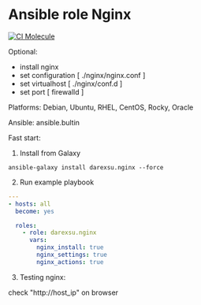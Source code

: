 # Ansible role Nginx
[![CI Molecule](https://github.com/darexsu/ansible-role-nginx/actions/workflows/ci.yml/badge.svg)](https://github.com/darexsu/ansible-role-nginx/actions/workflows/ci.yml)

Optional:
  - install nginx
  - set configuration [ ./nginx/nginx.conf ]
  - set virtualhost [ ./nginx/conf.d ]
  - set port [ firewalld ]

Platforms: Debian, Ubuntu, RHEL, CentOS, Rocky, Oracle

Ansible: ansible.bultin

Fast start:
1) Install from Galaxy
```
ansible-galaxy install darexsu.nginx --force
```
2) Run example playbook
```yaml
---
- hosts: all
  become: yes

  roles:
    - role: darexsu.nginx
      vars:
        nginx_install: true
        nginx_settings: true
        nginx_actions: true
```
3) Testing nginx:

check "http://host_ip" on browser
